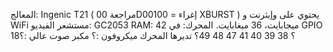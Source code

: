 
المعالج: Ingenic T21  ( مراجعة 00D00100 = إغراء XBURST ) 
 	 يحتوي على وإيثرنت و WiFi 
 مستشعر الفيديو: GC2053 
 RAM: 42 ميجابايت، 36 ميغابايت. 
 المحرك: في GPIO 18؟ 38 39 40 41 47 48 49؟ 
 	 تديرها المحرك 
 ميكروفون :؟ 
 مكبر صوت عالي :؟ 




